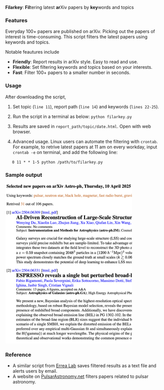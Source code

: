 
**Filarkey**: **Fil**tering latest **ar**Xiv papers by **key**words and topics

### Features
Everyday 100+ papers are published on arXiv. Picking out the papers of interest is time-consuming.
This script filters the latest papers using keywords and topics. 

Notable feautures include
- **Friendly**: Report results in arXiv style. Easy to read and use.
- **Flexible**: Set filtering keywords and topics based on your interests.
- **Fast**: Filter 100+ papers to a smaller number in seconds.

### Usage
After downloading the script,

1. Set topic (`line 11`), report path (`line 14`) and keywords (`lines 22-25`).
2. Run the script in a terminal as below: ```python filarkey.py```
3. Results are saved in `report_path/topic/date.html`. Open with web browser.

4. Advanced usage. Linux users can automate the filtering with `crontab`. For example, to retrive latest papers at 11 am on every workday, input `crontab -e` on terminal, and add the following line:
```
   0 11 * * 1-5 python /path/to/filarkey.py
```

### Sample output
<!-- ![Effects of the script](https://github.com/pulsar-xliu/filter_arxiv_by_keywords/blob/main/example.png =250x) -->
<img src="https://github.com/pulsar-xliu/filter_arxiv_by_keywords/blob/main/example.png" width="400px" />

### Reference
- A similar script from [Errea Lab](https://cfm.ehu.es/errealab/blog/python-script-to-filter-the-arxiv-and-get-an-email-daily/) saves filtered results as a text file and alerts users by email.
- A website on [PulsarAstronomy.net](https://www.pulsarastronomy.net/pulsar/) filters papers related to pulsar astronomy.